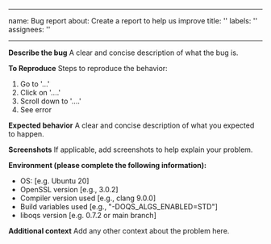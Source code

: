 [//]: # (SPDX-License-Identifier: CC-BY-4.0)
[//]: # (TODO Customize Issue templates)

[//]: # (See https://docs.github.com/en/communities/using-templates-to-encourage-useful-issues-and-pull-requests/configuring-issue-templates-for-your-repository)
---
name: Bug report
about: Create a report to help us improve
title: ''
labels: ''
assignees: ''

---

**Describe the bug**
A clear and concise description of what the bug is.

**To Reproduce**
Steps to reproduce the behavior:
1. Go to '...'
2. Click on '....'
3. Scroll down to '....'
4. See error

**Expected behavior**
A clear and concise description of what you expected to happen.

**Screenshots**
If applicable, add screenshots to help explain your problem.

**Environment (please complete the following information):**
 - OS: [e.g. Ubuntu 20]
 - OpenSSL version [e.g., 3.0.2]
 - Compiler version used [e.g., clang 9.0.0]
 - Build variables used [e.g., "-DOQS_ALGS_ENABLED=STD"]
 - liboqs version [e.g. 0.7.2 or main branch]

**Additional context**
Add any other context about the problem here.